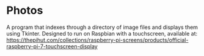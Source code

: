 # Photos
A program that indexes through a directory of image files and displays them using Tkinter.
Designed to run on Raspbian with a touchscreen, available at:
https://thepihut.com/collections/raspberry-pi-screens/products/official-raspberry-pi-7-touchscreen-display

